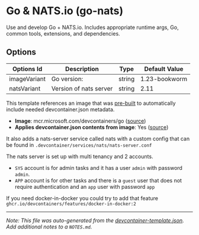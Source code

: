 
# Go & NATS.io (go-nats)

Use and develop Go + NATS.io. Includes appropriate runtime args, Go, common tools, extensions, and dependencies.

## Options

| Options Id | Description | Type | Default Value |
|-----|-----|-----|-----|
| imageVariant | Go version: | string | 1.23-bookworm |
| natsVariant | Version of nats server | string | 2.11 |

This template references an image that was [pre-built](https://containers.dev/implementors/reference/#prebuilding) to automatically include needed devcontainer.json metadata.

* **Image**: mcr.microsoft.com/devcontainers/go ([source](https://github.com/devcontainers/images/tree/main/src/go))
* **Applies devcontainer.json contents from image**: Yes ([source](https://github.com/devcontainers/images/blob/main/src/go/.devcontainer/devcontainer.json))

It also adds a nats-server service called nats with a custom config 
that can be found in `.devcontainer/services/nats/nats-server.conf`

The nats server is set up with multi tenancy and 2 accounts.

- `SYS` account is for admin tasks and it has a user `admin` with password `admin`.
- `APP` account is for other tasks and there is a `guest` user that does not require
  authentication and an `app` user with password `app`

If you need docker-in-docker you could try to add that feature `ghcr.io/devcontainers/features/docker-in-docker:2`


---

_Note: This file was auto-generated from the [devcontainer-template.json](https://github.com/kmpm/my-devcontainers/blob/main/src/go-nats/devcontainer-template.json).  Add additional notes to a `NOTES.md`._
